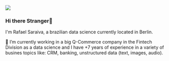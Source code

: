 ![](https://komarev.com/ghpvc/?username=jumpingdino&color=36b812)<br>

### Hi there Stranger👋

I'm Rafael Saraiva, a brazilian data science currently located in Berlin.

🔭 I’m currently working in a big Q-Commerce company in the Fintech Division as a data science and I have +7 years of experience in a variety of busines topics like: CRM, banking, unstructured data (text, images, audio).
